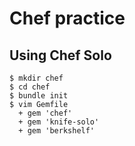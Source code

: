 # Chef practice

## Using Chef Solo

```
$ mkdir chef
$ cd chef
$ bundle init
$ vim Gemfile
  + gem 'chef'
  + gem 'knife-solo'
  + gem 'berkshelf'
```
